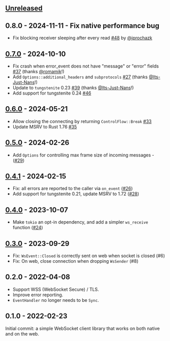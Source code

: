## [Unreleased](https://github.com/rerun-io/ewebsock/compare/latest...HEAD)


## 0.8.0 - 2024-11-11 - Fix native performance bug
* Fix blocking receiver sleeping after every read [#48](https://github.com/rerun-io/ewebsock/pull/48) by [@jprochazk](https://github.com/jprochazk)


## [0.7.0](https://github.com/rerun-io/ewebsock/compare/0.6.0...0.7.0) - 2024-10-10
* Fix crash when error_event does not have "message" or "error" fields [#37](https://github.com/rerun-io/ewebsock/pull/37) (thanks [@romamik](https://github.com/romamik)!)
* Add `Options::additional_headers` and `subprotocols` [#27](https://github.com/rerun-io/ewebsock/pull/27) (thanks [@Its-Just-Nans](https://github.com/Its-Just-Nans)!)
* Update to `tungstenite` 0.23 [#39](https://github.com/rerun-io/ewebsock/pull/39) (thanks [@Its-Just-Nans](https://github.com/Its-Just-Nans)!)
* Add support for tungstenite 0.24 [#46](https://github.com/rerun-io/ewebsock/pull/46)


## [0.6.0](https://github.com/rerun-io/ewebsock/compare/0.5.0...0.6.0) - 2024-05-21
* Allow closing the connecting by returning `ControlFlow::Break` [#33](https://github.com/rerun-io/ewebsock/pull/33)
* Update MSRV to Rust 1.76 [#35](https://github.com/rerun-io/ewebsock/pull/35)


## [0.5.0](https://github.com/rerun-io/ewebsock/compare/0.4.1...0.5.0) - 2024-02-26
* Add `Options` for controlling max frame size of incoming messages - ([#29](https://github.com/rerun-io/ewebsock/pull/29))


## [0.4.1](https://github.com/rerun-io/ewebsock/compare/0.4.0...0.4.1) - 2024-02-15
* Fix: all errors are reported to the caller via `on_event` ([#26](https://github.com/rerun-io/ewebsock/pull/26))
* Add support for tungstenite 0.21, update MSRV to 1.72 ([#28](https://github.com/rerun-io/ewebsock/pull/28))


## [0.4.0](https://github.com/rerun-io/ewebsock/compare/0.3.0...0.4.0) - 2023-10-07
* Make `tokio` an opt-in dependency, and add a simpler `ws_receive` function ([#24](https://github.com/rerun-io/ewebsock/pull/24))


## [0.3.0](https://github.com/rerun-io/ewebsock/compare/0.2.0...0.3.0) - 2023-09-29
* Fix: `WsEvent::Closed` is correctly sent on web when socket is closed (#6)
* Fix: On web, close connection when dropping `WsSender` (#8)


## 0.2.0 - 2022-04-08
* Support WSS (WebSocket Secure) / TLS.
* Improve error reporting.
* `EventHandler` no longer needs to be `Sync`.


## 0.1.0 - 2022-02-23
Initial commit: a simple WebSocket client library that works on both native and on the web.
